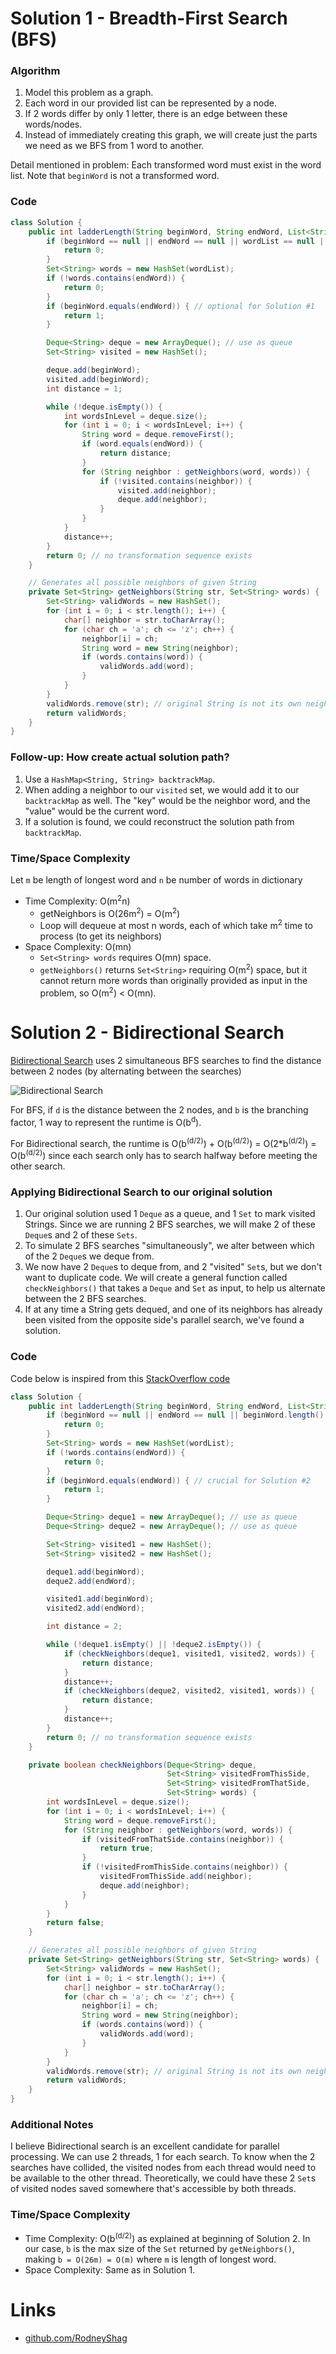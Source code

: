 # Solution 1 - Breadth-First Search (BFS)

### Algorithm

1. Model this problem as a graph.
1. Each word in our provided list can be represented by a node.
1. If 2 words differ by only 1 letter, there is an edge between these words/nodes.
1. Instead of immediately creating this graph, we will create just the parts we need as we BFS from 1 word to another.

Detail mentioned in problem: Each transformed word must exist in the word list. Note that `beginWord` is not a transformed word.

### Code

```java
class Solution {
    public int ladderLength(String beginWord, String endWord, List<String> wordList) {
        if (beginWord == null || endWord == null || wordList == null || beginWord.length() != endWord.length()) {
            return 0;
        }
        Set<String> words = new HashSet(wordList);
        if (!words.contains(endWord)) {
            return 0;
        }
        if (beginWord.equals(endWord)) { // optional for Solution #1
            return 1;
        }

        Deque<String> deque = new ArrayDeque(); // use as queue
        Set<String> visited = new HashSet();

        deque.add(beginWord);
        visited.add(beginWord);
        int distance = 1;

        while (!deque.isEmpty()) {
            int wordsInLevel = deque.size();
            for (int i = 0; i < wordsInLevel; i++) {
                String word = deque.removeFirst();
                if (word.equals(endWord)) {
                    return distance;
                }
                for (String neighbor : getNeighbors(word, words)) {
                    if (!visited.contains(neighbor)) {
                        visited.add(neighbor);
                        deque.add(neighbor);
                    }
                }
            }
            distance++;
        }
        return 0; // no transformation sequence exists
    }

    // Generates all possible neighbors of given String
    private Set<String> getNeighbors(String str, Set<String> words) {
        Set<String> validWords = new HashSet();
        for (int i = 0; i < str.length(); i++) {
            char[] neighbor = str.toCharArray();
            for (char ch = 'a'; ch <= 'z'; ch++) {
                neighbor[i] = ch;
                String word = new String(neighbor);
                if (words.contains(word)) {
                    validWords.add(word);
                }
            }
        }
        validWords.remove(str); // original String is not its own neighbor
        return validWords;
    }
}
```
### Follow-up: How create actual solution path?

1. Use a `HashMap<String, String> backtrackMap`.
1. When adding a neighbor to our `visited` set, we would add it to our `backtrackMap` as well. The "key" would be the neighbor word, and the "value" would be the current word.
1. If a solution is found, we could reconstruct the solution path from `backtrackMap`.

### Time/Space Complexity

Let `m` be length of longest word and `n` be number of words in dictionary

- Time Complexity:  O(m<sup>2</sup>n)
    - getNeighbors is O(26m<sup>2</sup>) = O(m<sup>2</sup>)
    - Loop will dequeue at most n words, each of which take m<sup>2</sup> time to process (to get its neighbors)
- Space Complexity: O(mn)
    - `Set<String> words` requires O(mn) space.
    - `getNeighbors()` returns `Set<String>` requiring O(m<sup>2</sup>) space, but it cannot return more words than originally provided as input in the problem, so O(m<sup>2</sup>) < O(mn).

# Solution 2 - Bidirectional Search

[Bidirectional Search](http://theoryofprogramming.com/2018/01/21/bidirectional-search/) uses 2 simultaneous BFS searches to find the distance between 2 nodes (by alternating between the searches)

![Bidirectional Search](./images/BidirectionalSearch.png)

For BFS, if `d` is the distance between the 2 nodes, and `b` is the branching factor, 1 way to represent the runtime is O(b<sup>d</sup>).

For Bidirectional search, the runtime is O(b<sup>(d/2)</sup>) + O(b<sup>(d/2)</sup>) = O(2*b<sup>(d/2)</sup>) = O(b<sup>(d/2)</sup>) since each search only has to search halfway before meeting the other search.

### Applying Bidirectional Search to our original solution

1. Our original solution used 1 `Deque` as a queue, and 1 `Set` to mark visited Strings. Since we are running 2 BFS searches, we will make 2 of these `Deque`s and 2 of these `Sets`.
1. To simulate 2 BFS searches "simultaneously", we alter between which of the 2 `Deque`s we deque from.
1. We now have 2 `Deque`s to deque from, and 2 "visited" `Set`s, but we don't want to duplicate code. We will create  a general function called `checkNeighbors()` that takes a `Deque` and `Set` as input, to help us alternate between the 2 BFS searches.
1. If at any time a String gets dequed, and one of its neighbors has already been visited from the opposite side's parallel search, we've found a solution.

### Code

Code below is inspired from this [StackOverflow code](https://stackoverflow.com/a/39782065/10146735)

```java
class Solution {
    public int ladderLength(String beginWord, String endWord, List<String> wordList) {
        if (beginWord == null || endWord == null || beginWord.length() != endWord.length()) {
            return 0;
        }
        Set<String> words = new HashSet(wordList);
        if (!words.contains(endWord)) {
            return 0;
        }
        if (beginWord.equals(endWord)) { // crucial for Solution #2
            return 1;
        }

        Deque<String> deque1 = new ArrayDeque(); // use as queue
        Deque<String> deque2 = new ArrayDeque(); // use as queue

        Set<String> visited1 = new HashSet();
        Set<String> visited2 = new HashSet();

        deque1.add(beginWord);
        deque2.add(endWord);

        visited1.add(beginWord);
        visited2.add(endWord);

        int distance = 2;

        while (!deque1.isEmpty() || !deque2.isEmpty()) {
            if (checkNeighbors(deque1, visited1, visited2, words)) {
                return distance;
            }
            distance++;
            if (checkNeighbors(deque2, visited2, visited1, words)) {
                return distance;
            }
            distance++;
        }
        return 0; // no transformation sequence exists
    }

    private boolean checkNeighbors(Deque<String> deque,
                                   Set<String> visitedFromThisSide,
                                   Set<String> visitedFromThatSide,
                                   Set<String> words) {
        int wordsInLevel = deque.size();
        for (int i = 0; i < wordsInLevel; i++) {
            String word = deque.removeFirst();
            for (String neighbor : getNeighbors(word, words)) {
                if (visitedFromThatSide.contains(neighbor)) {
                    return true;
                }
                if (!visitedFromThisSide.contains(neighbor)) {
                    visitedFromThisSide.add(neighbor);
                    deque.add(neighbor);
                }
            }
        }
        return false;
    }

    // Generates all possible neighbors of given String
    private Set<String> getNeighbors(String str, Set<String> words) {
        Set<String> validWords = new HashSet();
        for (int i = 0; i < str.length(); i++) {
            char[] neighbor = str.toCharArray();
            for (char ch = 'a'; ch <= 'z'; ch++) {
                neighbor[i] = ch;
                String word = new String(neighbor);
                if (words.contains(word)) {
                    validWords.add(word);
                }
            }
        }
        validWords.remove(str); // original String is not its own neighbor
        return validWords;
    }
}
```

### Additional Notes

I believe Bidirectional search is an excellent candidate for parallel processing. We can use 2 threads, 1 for each search. To know when the 2 searches have collided, the visited nodes from each thread would need to be available to the other thread. Theoretically, we could have these 2 `Set`s of visited nodes saved somewhere that's accessible by both threads.

### Time/Space Complexity

- Time Complexity: O(b<sup>(d/2)</sup>) as explained at beginning of Solution 2. In our case, `b` is the max size of the `Set` returned by `getNeighbors()`, making `b = O(26m) = O(m)` where `m` is length of longest word.
- Space Complexity: Same as in Solution 1.


# Links

- [github.com/RodneyShag](https://github.com/RodneyShag)
